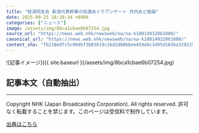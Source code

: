 ```yaml
---
title: "経済同友会 新浪代表幹事の処遇めぐりアンケート 月内めど結論"
date: 2025-09-25 18:20:34 +0900
categories: ["ニュース"]
image: /assets/img/8bca1cbae6b07254.jpg
source_url: "https://news.web.nhk/newsweb/na/na-k10014932061000/"
canonical_url: "https://news.web.nhk/newsweb/na/na-k10014932061000/"
content_sha: "fb218e0fc5c90dbf3b03619c16d2d80bbee459d4c3495d165ba329225b163380"
---
```


![記事イメージ]({{ site.baseurl }}/assets/img/8bca1cbae6b07254.jpg)

## 記事本文（自動抽出）
<div><div class="_13tndsj2"><nav aria-label="フッターサイトナビゲーション" class="_13tndsj4"></nav><hr class="esl7kn2s esl7kn1l esl7kn1n _14xli2ae"><p class="esl7kn2s esl7kn1m esl7kn1o _1yvk0f68 _1lugom81">Copyright NHK (Japan Broadcasting Corporation). All rights reserved. 許可なく転載することを禁じます。このページは受信料で制作しています。</p></div></div>

[出典はこちら](https://news.web.nhk/newsweb/na/na-k10014932061000/)
